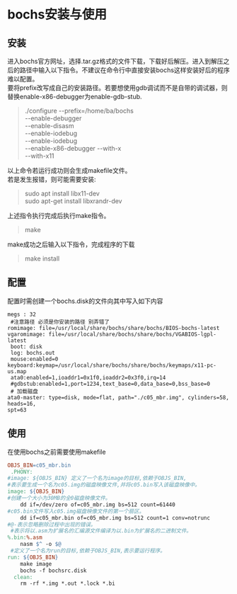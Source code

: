 # bochs安装与使用
## 安装
进入bochs官方网址，选择.tar.gz格式的文件下载，下载好后解压。进入到解压之后的路径中输入以下指令。不建议在命令行中直接安装bochs这样安装好后的程序难以配置。\
要将prefix改写成自己的安装路径。若要想使用gdb调试而不是自带的调试器，则替换enable-x86-debugger为enable-gdb-stub.

>./configure --prefix=/home/ba/bochs\
 --enable-debugger \
 --enable-disasm\
  --enable-iodebug \
  --enable-iodebug\
   --enable-x86-debugger --with-x\
   --with-x11

以上命令若运行成功则会生成makefile文件。\
若是发生报错，则可能需要安装:
>sudo apt install libx11-dev\
sudo apt-get install libxrandr-dev

上述指令执行完成后执行make指令。
>make

make成功之后输入以下指令，完成程序的下载
> make install

## 配置
配置时需创建一个bochs.disk的文件向其中写入如下内容
```
megs : 32
 #注意路径 必须是你安装的路径 别弄错了
romimage: file=/usr/local/share/bochs/share/bochs/BIOS-bochs-latest
vgaromimage: file=/usr/local/share/bochs/share/bochs/VGABIOS-lgpl-latest
 boot: disk
 log: bochs.out
 mouse:enabled=0
keyboard:keymap=/usr/local/share/bochs/share/bochs/keymaps/x11-pc-us.map
 ata0:enabled=1,ioaddr1=0x1f0,ioaddr2=0x3f0,irq=14
 #gdbstub:enabled=1,port=1234,text_base=0,data_base=0,bss_base=0
 # 加载磁盘
ata0-master: type=disk, mode=flat, path="./c05_mbr.img", cylinders=58, heads=16,
spt=63
```
## 使用
在使用bochs之前需要使用makefile
```makefile
OBJS_BIN=c05_mbr.bin
 .PHONY:
#image: ${OBJS_BIN} 定义了一个名为image的目标,依赖于OBJS_BIN,
#表示要生成一个名为c05.img的磁盘映像文件,并将c05.bin写入该磁盘映像中。
image: ${OBJS_BIN}
#创建一个大小为30MB的全0磁盘映像文件。
	dd if=/dev/zero of=c05_mbr.img bs=512 count=61440
#c05.bin文件写入c05.img磁盘映像文件的第一个扇区。
	dd if=c05_mbr.bin of=c05_mbr.img bs=512 count=1 conv=notrunc
#@-表示忽略删除过程中出现的错误。
 #表示将以.asm为扩展名的汇编源文件编译为以.bin为扩展名的二进制文件。
%.bin:%.asm
	nasm $^ -o $@ 
 #定义了一个名为run的目标,依赖于OBJS_BIN,表示要运行程序。
run: ${OBJS_BIN}
	make image
	bochs -f bochsrc.disk
  clean:
	rm -rf *.img *.out *.lock *.bi
```